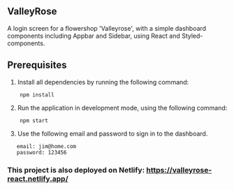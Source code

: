 ## ValleyRose

A login screen for a flowershop 'Valleyrose', with a simple dashboard components including Appbar and Sidebar, using React and Styled-components.

## Prerequisites

1. Install all dependencies by running the following command: 

```npm
    npm install 
```

2. Run the application in development mode, using the following command:

```npm
    npm start
```

3. Use the following email and password to sign in to the dashboard. 

```
   email: jim@home.com
   password: 123456
```

### **This project is also deployed on Netlify:** https://valleyrose-react.netlify.app/

